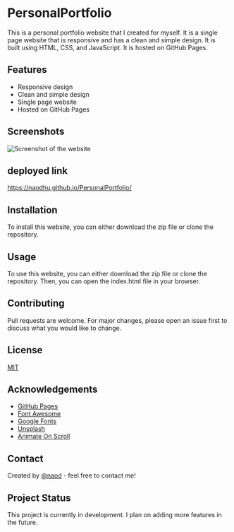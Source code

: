 # PersonalPortfolio

This is a personal portfolio website that I created for myself. It is a single page website that is responsive and has a clean and simple design. It is built using HTML, CSS, and JavaScript. It is hosted on GitHub Pages.

## Features

- Responsive design
- Clean and simple design
- Single page website
- Hosted on GitHub Pages

## Screenshots

![Screenshot of the website]()

## deployed link

https://naodhu.github.io/PersonalPortfolio/

## Installation

To install this website, you can either download the zip file or clone the repository.

## Usage

To use this website, you can either download the zip file or clone the repository. Then, you can open the index.html file in your browser.

## Contributing

Pull requests are welcome. For major changes, please open an issue first to discuss what you would like to change.

## License

[MIT](https://choosealicense.com/licenses/mit/)

## Acknowledgements

- [GitHub Pages](https://pages.github.com/)
- [Font Awesome](https://fontawesome.com/)
- [Google Fonts](https://fonts.google.com/)
- [Unsplash](https://unsplash.com/)
- [Animate On Scroll](https://michalsnik.github.io/aos/)

## Contact

Created by [@naod](https://www.instagram.com/naooddd/) - feel free to contact me!

## Project Status

This project is currently in development. I plan on adding more features in the future.
